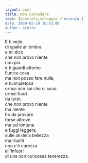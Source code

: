 ```yaml
---
layout: post
title: Non Concedere
tags: [speciale,scheggia d'essenza,]
date: 2009-05-20 16:53:00
author: pietro
---
```

E ti vedo<br/>di spalle all'ombra<br/>e mi dico<br/>che non provo niente<br/>non più<br/>e ti guardi attorno<br/>l'unica cosa<br/>ma non posso fare nulla,<br/>e tu impietosa<br/>ormai non sai che ci sono<br/>ormai fuori<br/>da tutto,<br/>che non provo niente<br/>ma niente<br/>ho da provare<br/>forse altrove<br/>ma sei lontana<br/>e fuggi leggera,<br/>sulle ali della bellezza<br/>ma illuditi<br/>non c'è carezza<br/>all'infuori<br/>di una non concessa tenerezza.
